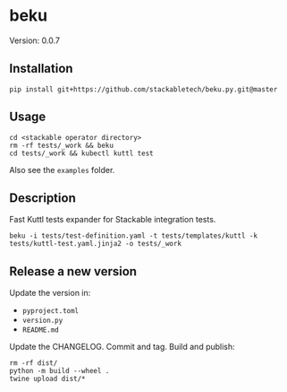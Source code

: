 # beku

Version: 0.0.7

## Installation

    pip install git+https://github.com/stackabletech/beku.py.git@master

## Usage

    cd <stackable operator directory>
    rm -rf tests/_work && beku
    cd tests/_work && kubectl kuttl test

Also see the `examples` folder.

## Description

Fast Kuttl tests expander for Stackable integration tests.

    beku -i tests/test-definition.yaml -t tests/templates/kuttl -k tests/kuttl-test.yaml.jinja2 -o tests/_work

## Release a new version

Update the version in:

* `pyproject.toml`
* `version.py`
* `README.md`

Update the CHANGELOG.
Commit and tag.
Build and publish:

    rm -rf dist/
    python -m build --wheel .
    twine upload dist/*
